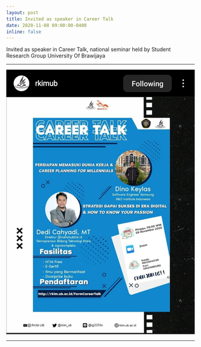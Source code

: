 ```yaml
---
layout: post
title: Invited as speaker in Career Talk
date: 2020-11-08 09:00:00-0400
inline: false
---
```


Invited as speaker in Career Talk, national seminar held by Student Research Group University Of Brawijaya

***

<div align="center">
    <img src="/assets/img/career_talk.jpg" alt="career-talk-poster" width="600 px"/>
</div>

***
